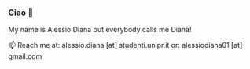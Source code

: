 ### Ciao 👋
My name is Alessio Diana but everybody calls me Diana!

 📫 Reach me at: alessio.diana [at] studenti.unipr.it
             or: alessiodiana01 [at] gmail.com
<!--
**jokerale/jokerale** is a ✨ _special_ ✨ repository because its `README.md` (this file) appears on your GitHub profile.

Here are some ideas to get you started:

- 🔭 I’m currently working on ...
- 🌱 I’m currently learning ...
- 👯 I’m looking to collaborate on ...
- 🤔 I’m looking for help with ...
- 💬 Ask me about ...
- 😄 Pronouns: ...
- ⚡ Fun fact: ...
-->
